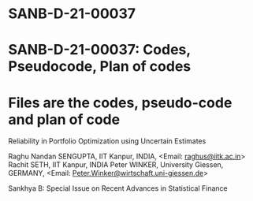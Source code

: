 # SANB-D-21-00037
# SANB-D-21-00037: Codes, Pseudocode, Plan of codes
# Files are the codes, pseudo-code and plan of code

Reliability in Portfolio Optimization using Uncertain Estimates

Raghu Nandan SENGUPTA, IIT Kanpur, INDIA, <Email: raghus@iitk.ac.in>
Rachit SETH, IIT Kanpur, INDIA
Peter WINKER, University Giessen, GERMANY, <Email: Peter.Winker@wirtschaft.uni-giessen.de>

Sankhya B: Special Issue on Recent Advances in Statistical Finance

